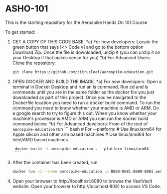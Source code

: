 # ASHO-101
This is the starting repository for the Aerospike Hands On 101 Course

To get started:

1. GET A COPY OF THIS CODE BASE. 
   *a) For new developers:
       Locate the green button that says [<> Code v] and go to the bottom option Download Zip.
       Once the file is downloaded, unzip it (you can unzip it on your Desktop if that makes sense for you)
   *b) For Advanced Users: Clone the repository:
    ``` bash
    git clone https://github.com/citrusleaf/aerospike-education.git
    ```
2. OPEN DOCKER AND BUILD THE IMAGE.
    *a) For new developers:
       Open a terminal in Docker Desktop and run an ls command. Run cd and ls commands until you are in the same folder as the docker file you just downloaded as part of this project.
       Once you've navigated to the Dockerfile location you need to run a docker build command. To run the command you need to know whether your machine is AMD or ARM. Do a google search to try to figure this out. 
       When you know whether your machine's processor is AMD or ARM you can run the docker build command below. 
    *b) For Advanced develoers:
       From of the root of `aerospike-education` run
        ``` bash
        # For --platform:
        # Use linux/arm64 for Apple silicon and other arm based machines
        # Use linux/amd64 for Intel/AMD based machines

        docker build -t aerospike-education . --platform linux/arm64
        ```
3. After the container has been created, run
    ``` bash
    docker run -d --name aerospike-education -p 8080-8081:8080-8081 aerospike-education
    ```
4. Open your browser to http://localhost:8080 to browse the VestVault website.
   Open your browser to http://localhost:8081 to access VS Code. 
